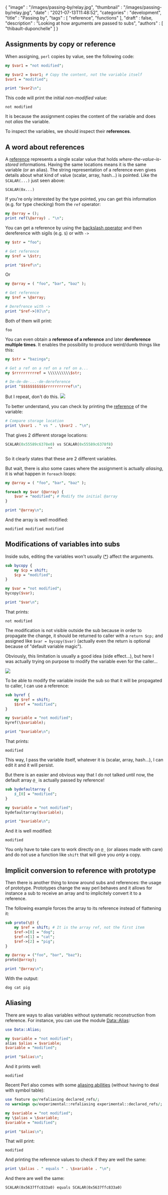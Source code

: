 {
   "image" : "/images/passing-by/relay.jpg",
   "thumbnail" : "/images/passing-by/relay.jpg",
   "date" : "2021-07-13T11:48:52",
   "categories" : "development",
   "title" : "Passing by",
   "tags" : [
      "reference",
      "functions"
   ],
   "draft" : false,
   "description" : "Looking at how arguments are passed to subs",
   "authors" : [
      "thibault-duponchelle"
   ]
}

## Assignments by copy or reference
When assigning, `perl` copies by value, see the following code:
```perl
my $var1 = "not modified";

my $var2 = $var1; # Copy the content, not the variable itself
$var1 = "modified";

print "$var2\n";
```
This code will print the initial *non-modified* value:
```
not modified
```

It is because the assignment copies the content of the variable and does not *alias* the variable. 

To inspect the variables, we should inspect their **references**.

## A word about references
A [reference](https://perldoc.perl.org/perlref) represents a single scalar value that holds *where-the-value-is-stored* informations.
Having the same locations means it is the same variable (or an alias).
The string representation of a reference even gives details about what kind of value (scalar, array, hash...) is pointed. Like the `SCALAR(...)` just seen above:
```
SCALAR(0x...)
```
If you're only interested by the type pointed, you can get this information (e.g. for type checking) from the `ref` operator:
```perl
my @array = ();
print ref(\@array) . "\n";
```

You can get a reference by using the [backslash operator](https://perldoc.perl.org/perlref#Backslash-Operator) and then dereference with sigils (e.g. `$`) or with `->`
```perl
my $str = "foo";

# Get reference
my $ref = \$str;

print "$$ref\n";
```
Or 
```perl
my @array = ( "foo", "bar", "baz" );

# Get reference
my $ref = \@array;

# Derefrence with ->
print "$ref->[0]\n";
```
Both of them will print:
```
foo
```

You can even obtain a **reference of a reference** and later **dereference multiple times**. It enables the possibility to produce weird/dumb things like this:
```perl
my $str = "bazinga";

# Get a ref on a ref on a ref on a...
my $rrrrrrrrrref = \\\\\\\\\\$str;

# De-de-de-...-de-dereference
print "$$$$$$$$$$$rrrrrrrrrref\n";
```

But I repeat, don't do this.
![](/images/passing-by/weird.png)



To better understand, you can check by printing the [reference](https://perldoc.perl.org/perlref) of the variable:
```perl
# Compare storage location
print \$var1 . " vs " . \$var2 . "\n";
```
That gives 2 different storage locations:
```perl
SCALAR(0x55589c6378e0) vs SCALAR(0x55589c6378f8)
                   ^^                        ^^
```
So it clearly states that these are 2 different variables.

But wait, there is also some cases where the assignment is actually *aliasing*, it is what happen in `foreach` loops:
```perl
my @array = ( "foo", "bar", "baz" );

foreach my $var (@array) {
    $var = "modified"; # Modify the initial @array
}

print "@array\n";
```
And the array is well modified:
```
modified modified modified
```

## Modifications of variables into subs
Inside subs, editing the variables won't usually ([\*](https://stackoverflow.com/a/5746000)) affect the arguments.
```perl
sub bycopy {
    my $cp = shift;
    $cp = "modified";
}

my $var = "not modified";
bycopy($var);

print "$var\n";
```
That prints:
```
not modified
```
The modification is not visible outside the sub because in order to propagate the change, it should be returned to caller with a `return $cp;` and assigned like `$var = bycopy($var)` (actually even the return is optional because of "default variable magic").

Obviously, this limitation is usually a good idea (side effect...), but here I was actually trying on purpose to modify the variable even for the caller...

![](/images/passing-by/students.jpg)


To be able to modify the variable inside the sub so that it will be propagated to caller, I can use a reference:
```perl
sub byref {
    my $ref = shift;
    $$ref = "modified";
}

my $variable = "not modified";
byref(\$variable);

print "$variable\n";
```
That prints:
```
modified
```
This way, I pass the variable itself, whatever it is (scalar, array, hash...), I can edit it and it will persist.

But there is an easier and obvious  way that I do not talked until now, the default array `@_` is actually passed by reference!
```perl
sub bydefaultarray {
    $_[0] = "modified";
}

my $variable = "not modified";
bydefaultarray($variable);

print "$variable\n";
```
And it is well modified:
```
modified
```

You only have to take care to work directly on `@_` (or aliases made with care) and do not use a function like `shift` that will give you *only* a copy.

## Implicit conversion to reference with prototype
Then there is another thing to know around subs and references: the usage of prototype.
Prototypes change the way perl behaves and it allows for instance a sub to receive an array and to implicitely convert it to a reference.

The following example forces the array to its reference instead of flattening it:
```perl
sub proto(\@) {
    my $ref = shift; # It is the array ref, not the first item
    $ref->[0] = "dog";
    $ref->[1] = "cat";
    $ref->[2] = "pig";
}

my @array = ("foo", "bar", "baz");
proto(@array);

print "@array\n";
```
With the output:
```
dog cat pig
```

## Aliasing
There are ways to alias variables without systematic reconstruction from reference.
For instance, you can use the module [Data::Alias](https://metacpan.org/pod/Data::Alias):
```perl
use Data::Alias;

my $variable = "not modified";
alias $alias = $variable;
$variable = "modified";

print "$alias\n";
```
And it prints well:
```
modified
```

Recent Perl also comes with some [aliasing abilities](https://perldoc.perl.org/perlref#Assigning-to-References) (without having to deal with symbol table):
```perl
use feature qw/refaliasing declared_refs/;
no warnings qw/experimental::refaliasing experimental::declared_refs/;

my $variable = "not modified";
my \$alias = \$variable;
$variable = "modified";

print "$alias\n";
```
That will print:
```
modified
```
And printing the reference values to check if they are well the same: 
```perl
print \$alias . " equals " . \$variable . "\n";
```
And there are well the same:
```
SCALAR(0x5637ffc833a0) equals SCALAR(0x5637ffc833a0)
```

